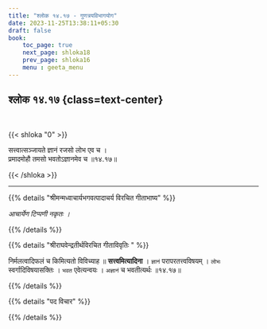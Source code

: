 ```yaml
---
title: "श्लोक १४.१७ - गुणत्रयविभागयोग"
date: 2023-11-25T13:38:11+05:30
draft: false
book:
    toc_page: true
    next_page: shloka18
    prev_page: shloka16
    menu : geeta_menu
---
```




## श्लोक १४.१७ {class=text-center}

<br/>

{{< shloka  "0"  >}}

सत्त्वात्सञ्जायते ज्ञानं रजसो लोभ एव च ।   
प्रमादमोहौ तमसो भवतोऽज्ञानमेव च ॥१४.१७॥

{{< /shloka >}}

---


{{% details "श्रीमन्मध्वाचार्यभगवत्पादाचर्य विरचित  गीताभाष्य" %}}

*आचार्येण टिप्पणी नकृतः ।*

{{% /details %}}



{{% details "श्रीराघवेन्द्रतीर्थविरचित गीताविवृतिः " %}}

निर्मलत्वादिफलं च किमित्यतो विविच्याह ॥ **सत्त्वमित्यादिना** । 
`ज्ञानं` परापरतत्त्वविषयम्‌ । `लोभः` स्वर्गादिविषयासक्तिः । 
`भवत` एवेत्यन्वयः । `अज्ञानं` च भवतीत्यर्थः ॥१४.१७॥

{{% /details %}}



{{% details "पद विचार" %}}


{{% /details %}}
